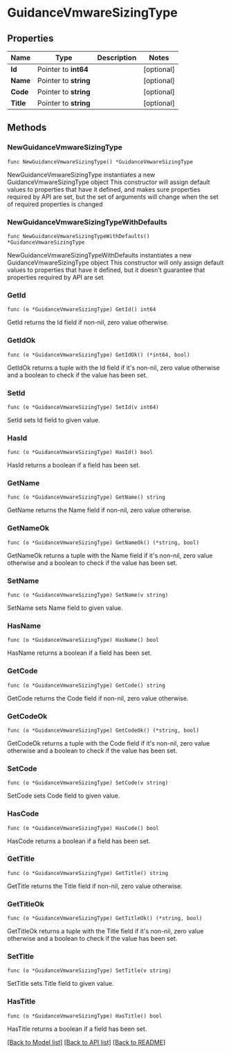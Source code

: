 # GuidanceVmwareSizingType

## Properties

Name | Type | Description | Notes
------------ | ------------- | ------------- | -------------
**Id** | Pointer to **int64** |  | [optional] 
**Name** | Pointer to **string** |  | [optional] 
**Code** | Pointer to **string** |  | [optional] 
**Title** | Pointer to **string** |  | [optional] 

## Methods

### NewGuidanceVmwareSizingType

`func NewGuidanceVmwareSizingType() *GuidanceVmwareSizingType`

NewGuidanceVmwareSizingType instantiates a new GuidanceVmwareSizingType object
This constructor will assign default values to properties that have it defined,
and makes sure properties required by API are set, but the set of arguments
will change when the set of required properties is changed

### NewGuidanceVmwareSizingTypeWithDefaults

`func NewGuidanceVmwareSizingTypeWithDefaults() *GuidanceVmwareSizingType`

NewGuidanceVmwareSizingTypeWithDefaults instantiates a new GuidanceVmwareSizingType object
This constructor will only assign default values to properties that have it defined,
but it doesn't guarantee that properties required by API are set

### GetId

`func (o *GuidanceVmwareSizingType) GetId() int64`

GetId returns the Id field if non-nil, zero value otherwise.

### GetIdOk

`func (o *GuidanceVmwareSizingType) GetIdOk() (*int64, bool)`

GetIdOk returns a tuple with the Id field if it's non-nil, zero value otherwise
and a boolean to check if the value has been set.

### SetId

`func (o *GuidanceVmwareSizingType) SetId(v int64)`

SetId sets Id field to given value.

### HasId

`func (o *GuidanceVmwareSizingType) HasId() bool`

HasId returns a boolean if a field has been set.

### GetName

`func (o *GuidanceVmwareSizingType) GetName() string`

GetName returns the Name field if non-nil, zero value otherwise.

### GetNameOk

`func (o *GuidanceVmwareSizingType) GetNameOk() (*string, bool)`

GetNameOk returns a tuple with the Name field if it's non-nil, zero value otherwise
and a boolean to check if the value has been set.

### SetName

`func (o *GuidanceVmwareSizingType) SetName(v string)`

SetName sets Name field to given value.

### HasName

`func (o *GuidanceVmwareSizingType) HasName() bool`

HasName returns a boolean if a field has been set.

### GetCode

`func (o *GuidanceVmwareSizingType) GetCode() string`

GetCode returns the Code field if non-nil, zero value otherwise.

### GetCodeOk

`func (o *GuidanceVmwareSizingType) GetCodeOk() (*string, bool)`

GetCodeOk returns a tuple with the Code field if it's non-nil, zero value otherwise
and a boolean to check if the value has been set.

### SetCode

`func (o *GuidanceVmwareSizingType) SetCode(v string)`

SetCode sets Code field to given value.

### HasCode

`func (o *GuidanceVmwareSizingType) HasCode() bool`

HasCode returns a boolean if a field has been set.

### GetTitle

`func (o *GuidanceVmwareSizingType) GetTitle() string`

GetTitle returns the Title field if non-nil, zero value otherwise.

### GetTitleOk

`func (o *GuidanceVmwareSizingType) GetTitleOk() (*string, bool)`

GetTitleOk returns a tuple with the Title field if it's non-nil, zero value otherwise
and a boolean to check if the value has been set.

### SetTitle

`func (o *GuidanceVmwareSizingType) SetTitle(v string)`

SetTitle sets Title field to given value.

### HasTitle

`func (o *GuidanceVmwareSizingType) HasTitle() bool`

HasTitle returns a boolean if a field has been set.


[[Back to Model list]](../README.md#documentation-for-models) [[Back to API list]](../README.md#documentation-for-api-endpoints) [[Back to README]](../README.md)


